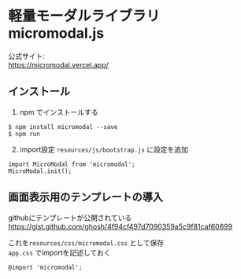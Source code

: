 # 軽量モーダルライブラリ micromodal.js

公式サイト:  
https://micromodal.vercel.app/

## インストール
1. npm でインストールする
```
$ npm install micromodal --save
$ npm run
```
  
2. import設定
`resources/js/bootstrap.js` に設定を追加
```
import MicroModal from 'micromodal';
MicroModal.init();
```


## 画面表示用のテンプレートの導入
githubにテンプレートが公開されている  
https://gist.github.com/ghosh/4f94cf497d7090359a5c9f81caf60699

これを`resources/css/micromodal.css` として保存  
`app.css` でimportを記述しておく
```
@import 'micromodal';
```
